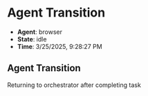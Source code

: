 # Agent Transition

- **Agent**: browser
- **State**: idle
- **Time**: 3/25/2025, 9:28:27 PM

## Agent Transition

Returning to orchestrator after completing task

